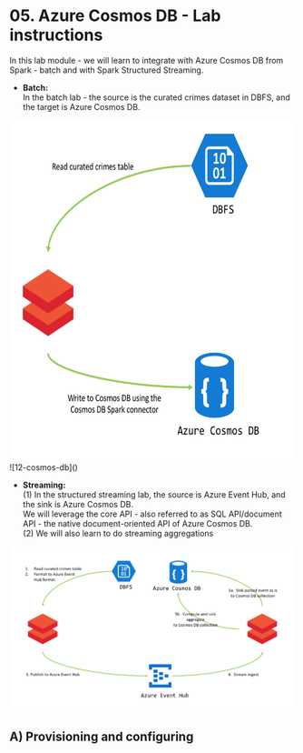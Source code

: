 # 05. Azure Cosmos DB - Lab instructions

In this lab module - we will learn to integrate with Azure Cosmos DB from Spark - batch and with Spark Structured Streaming.  
- **Batch:**<br>
In the batch lab - the source is the curated crimes dataset in DBFS, and the target is Azure Cosmos DB.<br>

<img src="../../../images/6-cosmos-db/12.png" width="600" height="600">
![12-cosmos-db]()

- **Streaming:**<br>
(1) In the structured streaming lab, the source is Azure Event Hub, and the sink is Azure Cosmos DB.<br>
We will leverage the core API - also referred to as SQL API/document API - the native document-oriented API of Azure Cosmos DB.<br>
(2) We will also learn to do streaming aggregations<br>

![13-cosmos-db](../../../images/6-cosmos-db/13.png)


## A) Provisioning and configuring
